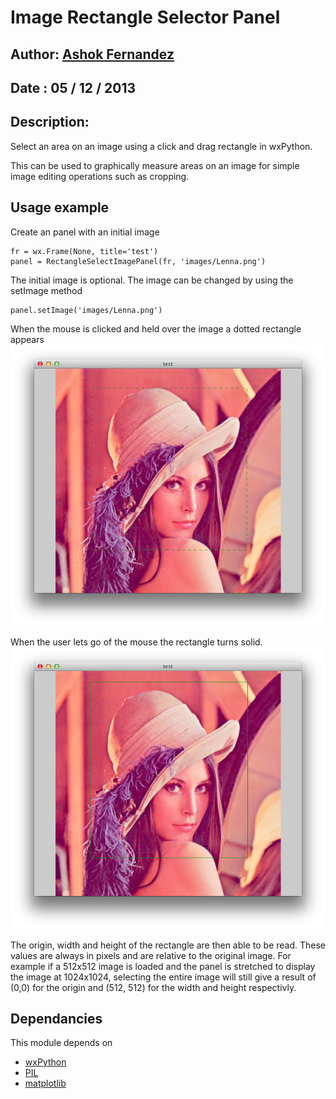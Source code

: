 # Image Rectangle Selector Panel


## Author: [Ashok Fernandez](https://github.com/ashokfernandez/)
## Date  : 05 / 12 / 2013

## Description: 
Select an area on an image using a click and drag rectangle in wxPython.

This can be used to graphically measure areas on an image for simple image editing operations such as cropping.

## Usage example

Create an panel with an initial image

    fr = wx.Frame(None, title='test')
    panel = RectangleSelectImagePanel(fr, 'images/Lenna.png')

The initial image is optional. The image can be changed by using the setImage method

    panel.setImage('images/Lenna.png')


When the mouse is clicked and held over the image a dotted rectangle appears
![Image](screenshots/DottedRectangle.png?raw=true)

When the user lets go of the mouse the rectangle turns solid. 
![Image](screenshots/SolidRectangle.png?raw=true)

The origin, width and height of the rectangle are then able to be read. These values are always in pixels and are relative to the original image. For example if a 512x512 image is loaded and the panel is stretched to display the image at 1024x1024, selecting the entire image will still give a result of (0,0) for the origin and (512, 512) for the width and height respectivly. 

## Dependancies
This module depends on
 * [wxPython](http://www.wxpython.org/)
 * [PIL](http://www.pythonware.com/products/pil/)
 * [matplotlib](http://www.matplotlib.org)
